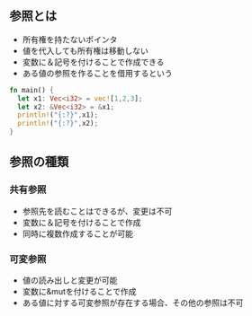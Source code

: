 ## 参照とは
- 所有権を持たないポインタ
- 値を代入しても所有権は移動しない
- 変数に＆記号を付けることで作成できる
- ある値の参照を作ることを借用するという

```rust
fn main() {
  let x1: Vec<i32> = vec![1,2,3];
  let x2: &Vec<i32> = &x1;
  println!("{:?}",x1);
  println!("{:?}",x2);
}
```
## 参照の種類
### 共有参照
- 参照先を読むことはできるが、変更は不可
- 変数に＆記号を付けることで作成
- 同時に複数作成することが可能
### 可変参照
- 値の読み出しと変更が可能
- 変数に&mutを付けることで作成
- ある値に対する可変参照が存在する場合、その他の参照は不可
